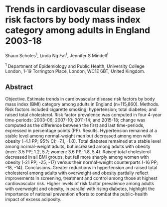 # **Trends in cardiovascular disease risk factors by body mass index category among adults in England 2003-18**
Shaun Scholes<sup>1</sup>, Linda Ng Fat<sup>1</sup>, Jennifer S Mindell<sup>1</sup> 

<sup>1</sup> Department of Epidemiology and Public Health, University College London, 1-19 Torrington Place, London, WC1E 6BT, United Kingdom. 

## **Abstract**
Objective. Estimate trends in cardiovascular disease risk factors by body mass index (BMI) category among adults in England (n=115,860).
Methods. Risk factors included cigarette smoking; hypertension; total diabetes; and raised total cholesterol. Risk factor prevalence was computed in four 4-year time-periods: 2003-06; 2007-10; 2011-14; and 2015-18; change was computed as the difference between the first and last time-periods, expressed in percentage points (PP).
Results. Hypertension remained at a stable level among normal-weight men but decreased among men with obesity (-4.1 PP; 95% CI: -7.1, -1.0). Total diabetes remained at a stable level among normal-weight adults, but increased among adults with obesity (men: 3.5 PP; 1.2, 5.7; women: 3.6 PP; 1.8, 5.4). Raised total cholesterol decreased in all BMI groups, but fell more sharply among women with obesity (-21 PP; -25, -17) versus their normal-weight counterparts (-16 PP; -18, -14).
Conclusions. Greater reductions in hypertension and raised total cholesterol among adults with overweight and obesity partially reflect improvements in screening, treatment and control among those at highest cardiovascular risk. Higher levels of risk factor prevalence among adults with overweight and obesity, in parallel with rising diabetes, highlight the importance of national prevention efforts to combat the public-health impact of excess adiposity. 


